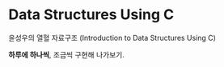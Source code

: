 # Data Structures Using C

윤성우의 열혈 자료구조 (Introduction to Data Structures Using C)

**하루에 하나씩**, 조금씩 구현해 나가보기.